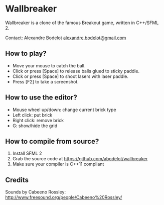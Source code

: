 Wallbreaker
===========

Wallbreaker is a clone of the famous Breakout game, written in C++/SFML 2.

Contact: Alexandre Bodelot <alexandre.bodelot@gmail.com>


How to play?
------------

- Move your mouse to catch the ball.
- Click or press [Space] to release balls glued to sticky paddle.
- Click or press [Space] to shoot lasers with laser paddle.
- Press [F2] to take a screenshot.


How to use the editor?
----------------------

- Mouse wheel up/down: change current brick type
- Left click: put brick
- Right click: remove brick
- G: show/hide the grid


How to compile from source?
---------------------------

1. Install SFML 2
2. Grab the source code at https://github.com/abodelot/wallbreaker
3. Make sure your compiler is C++11 compliant


Credits
-------

Sounds by Cabeeno Rossley: http://www.freesound.org/people/Cabeeno%20Rossley/

